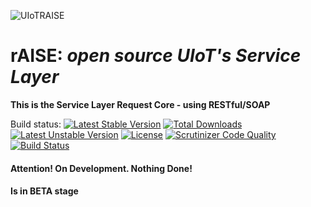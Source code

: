 ![UIoTRAISE](https://avatars0.githubusercontent.com/u/12036880?v=4&s=80)

#  **rAISE:** *open source UIoT's Service Layer*
**This is the Service Layer Request Core - using RESTful/SOAP**

Build status:
[![Latest Stable Version](https://poser.pugx.org/uiot/middleware_mc_srvcl_rest_raise/v/stable.svg)](https://packagist.org/packages/uiot/middleware_mc_srvcl_rest_raise) 
[![Total Downloads](https://poser.pugx.org/uiot/middleware_mc_srvcl_rest_raise/downloads)](ttps://packagist.org/packages/uiot/middleware_mc_srvcl_rest_raise) 
[![Latest Unstable Version](https://poser.pugx.org/uiot/middleware_mc_srvcl_rest_raise/v/unstable.svg)](ttps://packagist.org/packages/uiot/middleware_mc_srvcl_rest_raise) 
[![License](https://poser.pugx.org/uiot/middleware_mc_srvcl_rest_raise/license.svg)](ttps://packagist.org/packages/uiot/middleware_mc_srvcl_rest_raise)
[![Scrutinizer Code Quality](https://scrutinizer-ci.com/g/UIoT/middleware_mc_srvcl_rest_raise/badges/quality-score.png?b=master)](https://scrutinizer-ci.com/g/UIoT/middleware_mc_srvcl_rest_raise/?branch=master)
[![Build Status](https://scrutinizer-ci.com/g/UIoT/middleware_mc_srvcl_rest_raise/badges/build.png?b=master)](https://scrutinizer-ci.com/g/UIoT/middleware_mc_srvcl_rest_raise/build-status/master)

#### Attention! On Development. Nothing Done!
#### Is in BETA stage
